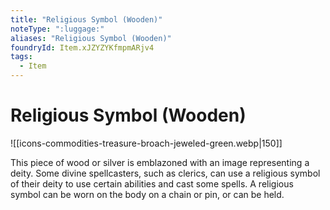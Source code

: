 ```yaml
---
title: "Religious Symbol (Wooden)"
noteType: ":luggage:"
aliases: "Religious Symbol (Wooden)"
foundryId: Item.xJZYZYKfmpmARjv4
tags:
  - Item
---
```


# Religious Symbol (Wooden)
![[icons-commodities-treasure-broach-jeweled-green.webp|150]]

This piece of wood or silver is emblazoned with an image representing a deity. Some divine spellcasters, such as clerics, can use a religious symbol of their deity to use certain abilities and cast some spells. A religious symbol can be worn on the body on a chain or pin, or can be held.

